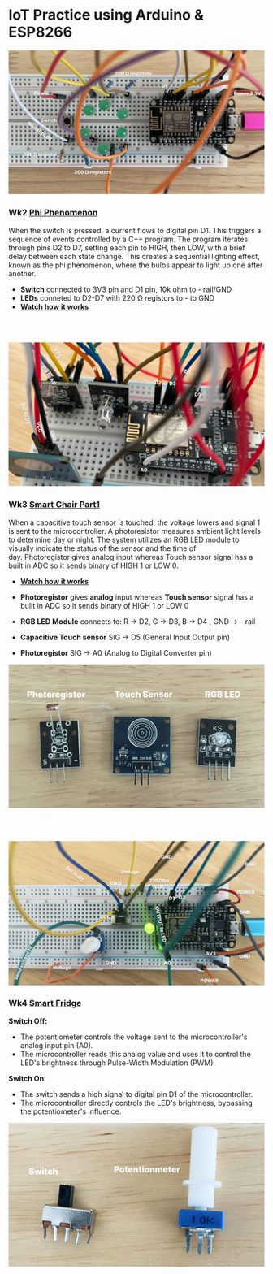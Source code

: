 # IoT Practice using Arduino & ESP8266

![Phi](/assets/images/phi-project.jpg)
### Wk2 [Phi Phenomenon](phi.ino)

When the switch is pressed, a current flows to digital pin D1. This triggers a sequence of events controlled by a C++ program. The program iterates through pins D2 to D7, setting each pin to HIGH, then LOW, with a brief delay between each state change. This creates a sequential lighting effect, known as the phi phenomenon, where the bulbs appear to light up one after another.

- **Switch** connected to 3V3 pin and D1 pin,  10k ohm to  - rail/GND
- **LEDs** conneted to D2-D7 with 220 Ω registors to - to GND 
- **[ Watch how it works](https://www.instagram.com/reel/DB6qUEzRgbV/?utm_source=ig_web_copy_link&igsh=MzRlODBiNWFlZA==)** 


<br><br>

![SmartChair1](/assets/images/smart-chair-p1-2.jpg)
### Wk3 [Smart Chair Part1](smart_chair_part1.ino)
When a capacitive touch sensor is touched,  the voltage lowers and signal 1 is sent to the microcontroller. A photoresistor measures ambient light levels to determine day or night. The system utilizes an RGB LED module to visually indicate the status of the sensor and the time of day. Photoregistor gives analog input whereas Touch sensor signal has a built in ADC so it sends binary of HIGH 1 or LOW 0.

- **[ Watch how it works](https://www.instagram.com/reel/DBuHycwy5vY/?utm_source=ig_web_copy_link&igsh=MzRlODBiNWFlZA==)** 
- **Photoregistor** gives **analog** input whereas **Touch sensor** signal has a built in ADC so it sends binary of HIGH 1 or LOW 0

- **RGB LED Module** connects to: R -> D2, G -> D3, B -> D4 , GND -> - rail 
- **Capacitive Touch sensor** SIG -> D5 (General Input Output pin) 
- **Photoregistor** SIG -> A0 (Analog to Digital Converter pin)


![SmartChair1Parts](/assets/images/smart-chair-p1-parts.jpg)

<br><br>

![SmartFridge](/assets/images/fridge-p1.jpg)
### Wk4 [Smart Fridge](smart_fridge_part1.ino)

**Switch Off:**
* The potentiometer controls the voltage sent to the microcontroller's analog input pin (A0).
* The microcontroller reads this analog value and uses it to control the LED's brightness through Pulse-Width Modulation (PWM).

**Switch On:**
* The switch sends a high signal to digital pin D1 of the microcontroller.
* The microcontroller directly controls the LED's brightness, bypassing the potentiometer's influence.

![SmartFridge1Parts](/assets/images/fridge-p1-parts.jpg)
